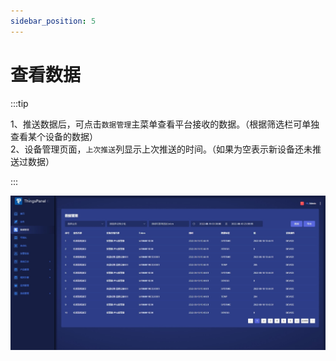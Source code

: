 ```yaml
---
sidebar_position: 5
---
```


# 查看数据

:::tip

1、推送数据后，可点击`数据管理`主菜单查看平台接收的数据。（根据筛选栏可单独查看某个设备的数据）  
2、设备管理页面，`上次推送`列显示上次推送的时间。（如果为空表示新设备还未推送过数据）

:::

![数据管理](image/view-data-1.jpeg)
